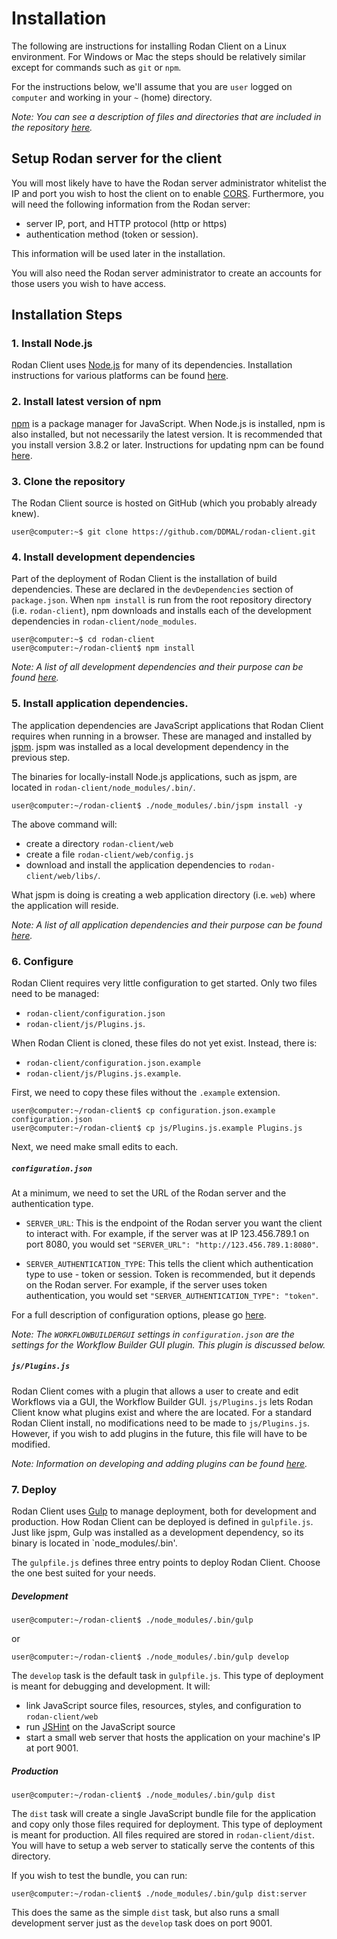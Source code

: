 ---
---
# Installation
The following are instructions for installing Rodan Client on a Linux environment. For Windows or Mac the steps should be relatively similar except for commands such as `git` or `npm`.

For the instructions below, we'll assume that you are `user` logged on `computer` and working in your `~` (home) directory.

_Note: You can see a description of files and directories that are included in the repository [here](development_manual/Files)._

## Setup Rodan server for the client

You will most likely have to have the Rodan server administrator whitelist the IP and port you wish to host the client on to enable [CORS](https://en.wikipedia.org/wiki/Cross-origin_resource_sharing). Furthermore, you will need the following information from the Rodan server:

 * server IP, port, and HTTP protocol (http or https)
 * authentication method (token or session).

This information will be used later in the installation.

You will also need the Rodan server administrator to create an accounts for those users you wish to have access.

## Installation Steps

### 1. Install Node.js
Rodan Client uses [Node.js](https://nodejs.org/en/) for many of its dependencies. Installation instructions for various platforms can be found [here](https://nodejs.org/en/download/package-manager/).

### 2. Install latest version of npm
[npm](https://www.npmjs.com/) is a package manager for JavaScript. When Node.js is installed, npm is also installed, but not necessarily the latest version. It is recommended that you install version 3.8.2 or later. Instructions for updating npm can be found [here](https://docs.npmjs.com/getting-started/installing-node).

### 3. Clone the repository
The Rodan Client source is hosted on GitHub (which you probably already knew).

```
user@computer:~$ git clone https://github.com/DDMAL/rodan-client.git
```

### 4. Install development dependencies
Part of the deployment of Rodan Client is the installation of build dependencies. These are declared in the `devDependencies` section of `package.json`. When `npm install` is run from the root repository directory (i.e. `rodan-client`), npm downloads and installs each of the development dependencies in `rodan-client/node_modules`.

```
user@computer:~$ cd rodan-client
user@computer:~/rodan-client$ npm install
```

_Note: A list of all development dependencies and their purpose can be found [here](Dependencies)._

### 5. Install application dependencies.
The application dependencies are JavaScript applications that Rodan Client requires when running in a browser. These are managed and installed by [jspm](http://jspm.io/). jspm was installed as a local development dependency in the previous step.

The binaries for locally-install Node.js applications, such as jspm, are located in `rodan-client/node_modules/.bin/`. 

```
user@computer:~/rodan-client$ ./node_modules/.bin/jspm install -y
```

The above command will:
* create a directory `rodan-client/web`
* create a file `rodan-client/web/config.js`
* download and install the application dependencies to `rodan-client/web/libs/`.

What jspm is doing is creating a web application directory (i.e. `web`) where the application will reside.

_Note: A list of all application dependencies and their purpose can be found [here](Dependencies)._

### 6. Configure
Rodan Client requires very little configuration to get started. Only two files need to be managed:

* `rodan-client/configuration.json`
* `rodan-client/js/Plugins.js`.

When Rodan Client is cloned, these files do not yet exist. Instead, there is:

* `rodan-client/configuration.json.example`
* `rodan-client/js/Plugins.js.example`.

First, we need to copy these files without the `.example` extension.

```
user@computer:~/rodan-client$ cp configuration.json.example configuration.json
user@computer:~/rodan-client$ cp js/Plugins.js.example Plugins.js
```

Next, we need make small edits to each.

##### `configuration.json`
At a minimum, we need to set the URL of the Rodan server and the authentication type.

* `SERVER_URL`: This is the endpoint of the Rodan server you want the client to interact with. For example, if the server was at IP 123.456.789.1 on port 8080, you would set `"SERVER_URL": "http://123.456.789.1:8080"`.

* `SERVER_AUTHENTICATION_TYPE`: This tells the client which authentication type to use - token or session. Token is recommended, but it depends on the Rodan server. For example, if the server uses token authentication, you would set `"SERVER_AUTHENTICATION_TYPE": "token"`.

For a full description of configuration options, please go [here](Configuration).

_Note: The `WORKFLOWBUILDERGUI` settings in `configuration.json` are the settings for the Workflow Builder GUI plugin. This plugin is discussed below._

##### `js/Plugins.js`
Rodan Client comes with a plugin that allows a user to create and edit Workflows via a GUI, the Workflow Builder GUI. `js/Plugins.js` lets Rodan Client know what plugins exist and where the are located. For a standard Rodan Client install, no modifications need to be made to `js/Plugins.js`. However, if you wish to add plugins in the future, this file will have to be modified.

_Note: Information on developing and adding plugins can be found [here](Plugins)._

### 7. Deploy
Rodan Client uses [Gulp](http://gulpjs.com/) to manage deployment, both for development and production. How Rodan Client can be deployed is defined in `gulpfile.js`. Just like jspm, Gulp was installed as a development dependency, so its binary is located in `node_modules/.bin'. 

The `gulpfile.js` defines three entry points to deploy Rodan Client. Choose the one best suited for your needs.

##### Development
```
user@computer:~/rodan-client$ ./node_modules/.bin/gulp
```

or

```
user@computer:~/rodan-client$ ./node_modules/.bin/gulp develop
```

The `develop` task is the default task in `gulpfile.js`. This type of deployment is meant for debugging and development. It will:
 * link JavaScript source files, resources, styles, and configuration to `rodan-client/web`
 * run [JSHint](http://jshint.com/) on the JavaScript source
 * start a small web server that hosts the application on your machine's IP at port 9001.

##### Production
```
user@computer:~/rodan-client$ ./node_modules/.bin/gulp dist
```

The `dist` task will create a single JavaScript bundle file for the application and copy only those files required for deployment. This type of deployment is meant for production. All files required are stored in `rodan-client/dist`. You will have to setup a web server to statically serve the contents of this directory.

If you wish to test the bundle, you can run:

```
user@computer:~/rodan-client$ ./node_modules/.bin/gulp dist:server
```

This does the same as the simple `dist` task, but also runs a small development server just as the `develop` task does on port 9001.
